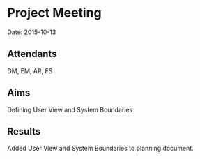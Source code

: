 # Project Meeting
Date: 2015-10-13

## Attendants
DM, EM, AR, FS

## Aims
Defining User View and System Boundaries

## Results
Added User View and System Boundaries to planning document.
